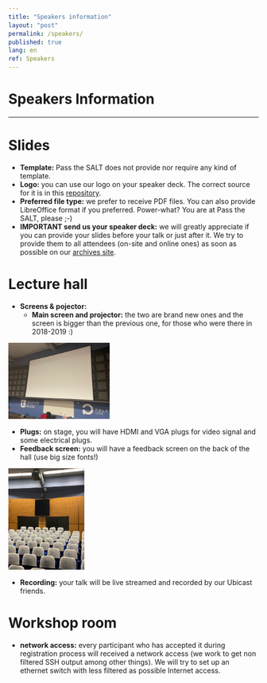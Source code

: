 ```yaml
---
title: "Speakers information"
layout: "post"
permalink: /speakers/
published: true
lang: en
ref: Speakers
---
```

# Speakers Information

---
                
# Slides

- **Template:** Pass the SALT does not provide nor require any kind of template.
- **Logo:** you can use our logo on your speaker deck. The correct source for it is in this [repository]( https://github.com/pass-the-salt/2022-communication/tree/main/logo/). 
- **Preferred file type:** we prefer to receive PDF files. You can also provide LibreOffice format if you preferred. Power-what? You are at Pass the SALT, please ;-)
- **IMPORTANT send us your speaker deck:** we will greatly appreciate if you can provide your slides before your talk or just after it. We try to provide them to all attendees (on-site and online ones) as soon as possible on our [archives site](https://archives.pass-the-salt.org/).

# Lecture hall

- **Screens & pojector:** 
  - **Main screen and projector:** the two are brand new ones and the screen is bigger than the previous one, for those who were there in 2018-2019 :)

<img src="/img/practical/main-room-screen.jpeg" height="153" width="204"  alt="main-screen">

  - **Plugs:** on stage, you will have HDMI and VGA plugs for video signal and some electrical plugs.
  - **Feedback screen:** you will have a feedback screen on the back of the hall (use big size fonts!)

  <img src="/img/practical/feedback-screen.jpeg" height="204" width="153"  alt="feedback-screen">

- **Recording:** your talk will be live streamed and recorded by our Ubicast friends.

# Workshop room
- **network access:** every participant who has accepted it during registration process will received a network access (we work to get non filtered SSH output among other things). We will try to set up an ethernet switch with less filtered as possible Internet access. 